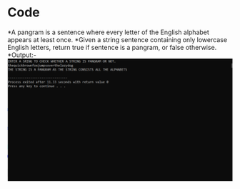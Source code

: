 # Code
*A pangram is a sentence where every letter of the English alphabet appears at least once.
*Given a string sentence containing only lowercase English letters, return true if sentence is a pangram, or false otherwise.
*Output:-
<img src="Images/Capture.PNG" width="600">
